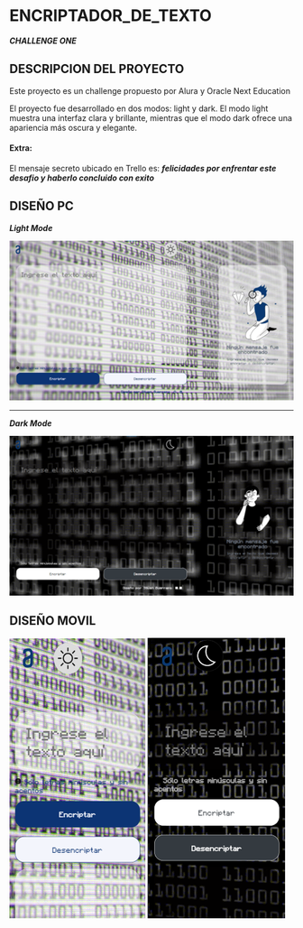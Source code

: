 # ENCRIPTADOR_DE_TEXTO

***CHALLENGE ONE***

## **DESCRIPCION DEL PROYECTO**
Este proyecto es un challenge propuesto por Alura y Oracle Next Education


El proyecto fue desarrollado en dos modos: light y dark. El modo light muestra una interfaz clara y brillante, mientras que el modo dark ofrece una apariencia más oscura y elegante.


#### ****Extra:****
El mensaje secreto ubicado en Trello es: 
***felicidades por enfrentar este desafio y haberlo concluido con exito***

## **DISEÑO PC**
***Light Mode***

![Diseño_Pc](./img/MuestraTotal1.png)
******
***Dark Mode***

![Diseño_Pc](./img/MuestraTotal2.png)
## **DISEÑO MOVIL**
![Diseño_Mv](./img/MuestraMovil1.png)  ![Diseño_Mv](./img/MuestraMovil2.png)